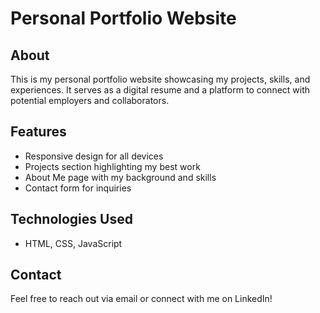# Personal Portfolio Website

## About
This is my personal portfolio website showcasing my projects, skills, and experiences.
It serves as a digital resume and a platform to connect with potential employers and collaborators.

## Features
- Responsive design for all devices
- Projects section highlighting my best work
- About Me page with my background and skills
- Contact form for inquiries

## Technologies Used
- HTML, CSS, JavaScript

## Contact
Feel free to reach out via email or connect with me on LinkedIn!
